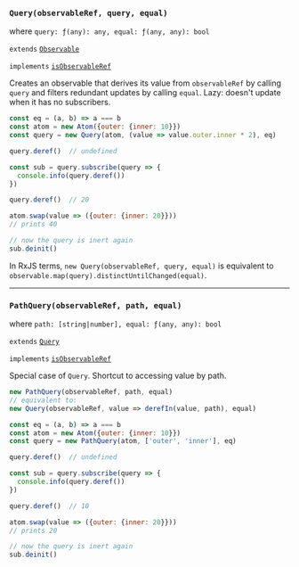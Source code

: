 ### `Query(observableRef, query, equal)`

where `query: ƒ(any): any, equal: ƒ(any, any): bool`

`extends` [`Observable`](#-observable-)

`implements` [`isObservableRef`](#-isobservableref-value-)

Creates an observable that derives its value from `observableRef` by calling
`query` and filters redundant updates by calling `equal`. Lazy: doesn't update
when it has no subscribers.

```js
const eq = (a, b) => a === b
const atom = new Atom({outer: {inner: 10}})
const query = new Query(atom, (value => value.outer.inner * 2), eq)

query.deref()  // undefined

const sub = query.subscribe(query => {
  console.info(query.deref())
})

query.deref()  // 20

atom.swap(value => ({outer: {inner: 20}}))
// prints 40

// now the query is inert again
sub.deinit()
```

In RxJS terms, `new Query(observableRef, query, equal)` is equivalent to
`observable.map(query).distinctUntilChanged(equal)`.

---

### `PathQuery(observableRef, path, equal)`

where `path: [string|number], equal: ƒ(any, any): bool`

`extends` [`Query`](#-query-observableref-query-equal-)

`implements` [`isObservableRef`](#-isobservableref-value-)

Special case of `Query`. Shortcut to accessing value by path.

```js
new PathQuery(observableRef, path, equal)
// equivalent to:
new Query(observableRef, value => derefIn(value, path), equal)
```

```js
const eq = (a, b) => a === b
const atom = new Atom({outer: {inner: 10}})
const query = new PathQuery(atom, ['outer', 'inner'], eq)

query.deref()  // undefined

const sub = query.subscribe(query => {
  console.info(query.deref())
})

query.deref()  // 10

atom.swap(value => ({outer: {inner: 20}}))
// prints 20

// now the query is inert again
sub.deinit()
```
